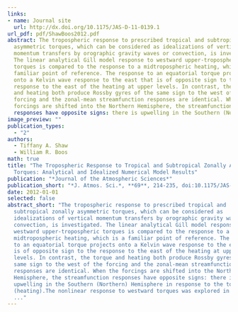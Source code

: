 ```yaml
---
links:
- name: Journal site
  url: http://dx.doi.org/10.1175/JAS-D-11-0139.1
url_pdf: pdf/ShawBoos2012.pdf
abstract: The tropospheric response to prescribed tropical and subtropical zonally
  asymmetric torques, which can be considered as idealizations of vertical
  momentum transfers by orographic gravity waves or convection, is investigated.
  The linear analytical Gill model response to westward upper-tropospheric
  torques is compared to the response to a midtropospheric heating, which is a
  familiar point of reference. The response to an equatorial torque projects
  onto a Kelvin wave response to the east that is of opposite sign to the
  response to the east of the heating at upper levels. In contrast, the torque
  and heating both produce Rossby gyres of the same sign to the west of the
  forcing and the zonal-mean streamfunction responses are identical. When the
  forcings are shifted into the Northern Hemisphere, the streamfunction
  responses have opposite signs: there is upwelling in the Southern (Northern) Hemisphere in response to the torque (heating).  The nonlinear response to westward torques was explored in idealized general circulation model experiments. In the absence of a large-scale meridional temperature gradient, the response to an equatorial torque was confined to the tropics and was qualitatively similar to the linear solutions. When the torque was moved into the subtropics, the vorticity budget response was similar to a downward control–type balance in the zonal mean. In the presence of a meridional temperature gradient, the response to an equatorial torque involved a poleward shift of the midlatitude tropospheric jet and Ferrel cell. The response in midlatitudes was associated with a poleward shift of the regions of horizontal eddy momentum flux convergence, which coincided with a shift in the upper-tropospheric critical line for baroclinic waves. The shift in the critical line was caused (in part) by the zonal wind response to the prescribed torque, suggesting a possible cause of the response in midlatitudes. Overall, this hierarchy of analytical and numerical results highlights robust aspects of the response to tropical and subtropical zonally asymmetric torques and represents the first step toward understanding the response in fully comprehensive general circulation models.
image_preview: ""
publication_types:
  - "2"
authors:
  - Tiffany A. Shaw
  - William R. Boos
math: true
title: "The Tropospheric Response to Tropical and Subtropical Zonally Asymmetric
  Torques: Analytical and Idealized Numerical Model Results"
publication: "*Journal of the Atmospheric Sciences*"
publication_short: "*J. Atmos. Sci.*, **69**, 214-235, doi:10.1175/JAS-D-11-0139.1"
date: 2012-01-01
selected: false
abstract_short: "The tropospheric response to prescribed tropical and
  subtropical zonally asymmetric torques, which can be considered as
  idealizations of vertical momentum transfers by orographic gravity waves or
  convection, is investigated. The linear analytical Gill model response to
  westward upper-tropospheric torques is compared to the response to a
  midtropospheric heating, which is a familiar point of reference. The response
  to an equatorial torque projects onto a Kelvin wave response to the east that
  is of opposite sign to the response to the east of the heating at upper
  levels. In contrast, the torque and heating both produce Rossby gyres of the
  same sign to the west of the forcing and the zonal-mean streamfunction
  responses are identical. When the forcings are shifted into the Northern
  Hemisphere, the streamfunction responses have opposite signs: there is
  upwelling in the Southern (Northern) Hemisphere in response to the torque
  (heating).The nonlinear response to westward torques was explored in idealized
  ..."
---
```


